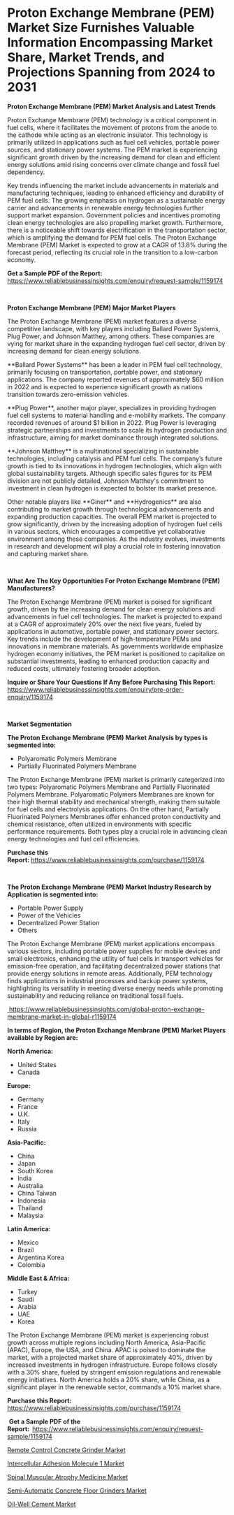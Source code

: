 <p><h1>Proton Exchange Membrane (PEM) Market Size Furnishes Valuable Information Encompassing Market Share, Market Trends, and Projections Spanning from 2024 to 2031</h1></p><p><strong>Proton Exchange Membrane (PEM) Market Analysis and Latest Trends</strong></p>
<p><p>Proton Exchange Membrane (PEM) technology is a critical component in fuel cells, where it facilitates the movement of protons from the anode to the cathode while acting as an electronic insulator. This technology is primarily utilized in applications such as fuel cell vehicles, portable power sources, and stationary power systems. The PEM market is experiencing significant growth driven by the increasing demand for clean and efficient energy solutions amid rising concerns over climate change and fossil fuel dependency. </p><p>Key trends influencing the market include advancements in materials and manufacturing techniques, leading to enhanced efficiency and durability of PEM fuel cells. The growing emphasis on hydrogen as a sustainable energy carrier and advancements in renewable energy technologies further support market expansion. Government policies and incentives promoting clean energy technologies are also propelling market growth. Furthermore, there is a noticeable shift towards electrification in the transportation sector, which is amplifying the demand for PEM fuel cells. The Proton Exchange Membrane (PEM) Market is expected to grow at a CAGR of 13.8% during the forecast period, reflecting its crucial role in the transition to a low-carbon economy.</p></p>
<p><strong>Get a Sample PDF of the Report:&nbsp;</strong> <a href="https://www.reliablebusinessinsights.com/enquiry/request-sample/1159174?utm_campaign=102&utm_medium=2&utm_source=Github&utm_content=ia&utm_term=05122024&utm_id=proton-exchange-membrane-pem">https://www.reliablebusinessinsights.com/enquiry/request-sample/1159174</a></p>
<p>&nbsp;</p>
<p><strong>Proton Exchange Membrane (PEM) Major Market Players</strong></p>
<p><p>The Proton Exchange Membrane (PEM) market features a diverse competitive landscape, with key players including Ballard Power Systems, Plug Power, and Johnson Matthey, among others. These companies are vying for market share in the expanding hydrogen fuel cell sector, driven by increasing demand for clean energy solutions.</p><p>**Ballard Power Systems** has been a leader in PEM fuel cell technology, primarily focusing on transportation, portable power, and stationary applications. The company reported revenues of approximately $60 million in 2022 and is expected to experience significant growth as nations transition towards zero-emission vehicles. </p><p>**Plug Power**, another major player, specializes in providing hydrogen fuel cell systems to material handling and e-mobility markets. The company recorded revenues of around $1 billion in 2022. Plug Power is leveraging strategic partnerships and investments to scale its hydrogen production and infrastructure, aiming for market dominance through integrated solutions.</p><p>**Johnson Matthey** is a multinational specializing in sustainable technologies, including catalysis and PEM fuel cells. The company’s future growth is tied to its innovations in hydrogen technologies, which align with global sustainability targets. Although specific sales figures for its PEM division are not publicly detailed, Johnson Matthey's commitment to investment in clean hydrogen is expected to bolster its market presence.</p><p>Other notable players like **Giner** and **Hydrogenics** are also contributing to market growth through technological advancements and expanding production capacities. The overall PEM market is projected to grow significantly, driven by the increasing adoption of hydrogen fuel cells in various sectors, which encourages a competitive yet collaborative environment among these companies. As the industry evolves, investments in research and development will play a crucial role in fostering innovation and capturing market share.</p></p>
<p>&nbsp;</p>
<p><strong>What Are The Key Opportunities For Proton Exchange Membrane (PEM) Manufacturers?</strong></p>
<p><p>The Proton Exchange Membrane (PEM) market is poised for significant growth, driven by the increasing demand for clean energy solutions and advancements in fuel cell technologies. The market is projected to expand at a CAGR of approximately 20% over the next five years, fueled by applications in automotive, portable power, and stationary power sectors. Key trends include the development of high-temperature PEMs and innovations in membrane materials. As governments worldwide emphasize hydrogen economy initiatives, the PEM market is positioned to capitalize on substantial investments, leading to enhanced production capacity and reduced costs, ultimately fostering broader adoption.</p></p>
<p><strong>Inquire or Share Your Questions If Any Before Purchasing This Report:</strong> <a href="https://www.reliablebusinessinsights.com/enquiry/pre-order-enquiry/1159174?utm_campaign=102&utm_medium=2&utm_source=Github&utm_content=ia&utm_term=05122024&utm_id=proton-exchange-membrane-pem">https://www.reliablebusinessinsights.com/enquiry/pre-order-enquiry/1159174</a></p>
<p>&nbsp;</p>
<p><strong>Market Segmentation</strong></p>
<p><strong>The Proton Exchange Membrane (PEM) Market Analysis by types is segmented into:</strong></p>
<p><ul><li>Polyaromatic Polymers Membrane</li><li>Partially Fluorinated Polymers Membrane</li></ul></p>
<p><p>The Proton Exchange Membrane (PEM) market is primarily categorized into two types: Polyaromatic Polymers Membrane and Partially Fluorinated Polymers Membrane. Polyaromatic Polymers Membranes are known for their high thermal stability and mechanical strength, making them suitable for fuel cells and electrolysis applications. On the other hand, Partially Fluorinated Polymers Membranes offer enhanced proton conductivity and chemical resistance, often utilized in environments with specific performance requirements. Both types play a crucial role in advancing clean energy technologies and fuel cell efficiencies.</p></p>
<p><strong>Purchase this Report:&nbsp;</strong><a href="https://www.reliablebusinessinsights.com/purchase/1159174?utm_campaign=102&utm_medium=2&utm_source=Github&utm_content=ia&utm_term=05122024&utm_id=proton-exchange-membrane-pem">https://www.reliablebusinessinsights.com/purchase/1159174</a></p>
<p>&nbsp;</p>
<p><strong>The Proton Exchange Membrane (PEM) Market Industry Research by Application is segmented into:</strong></p>
<p><ul><li>Portable Power Supply</li><li>Power of the Vehicles</li><li>Decentralized Power Station</li><li>Others</li></ul></p>
<p><p>The Proton Exchange Membrane (PEM) market applications encompass various sectors, including portable power supplies for mobile devices and small electronics, enhancing the utility of fuel cells in transport vehicles for emission-free operation, and facilitating decentralized power stations that provide energy solutions in remote areas. Additionally, PEM technology finds applications in industrial processes and backup power systems, highlighting its versatility in meeting diverse energy needs while promoting sustainability and reducing reliance on traditional fossil fuels.</p></p>
<p><a href="https://www.reliablebusinessinsights.com/global-proton-exchange-membrane-market-in-global-r1159174?utm_campaign=102&utm_medium=2&utm_source=Github&utm_content=ia&utm_term=05122024&utm_id=proton-exchange-membrane-pem">&nbsp;https://www.reliablebusinessinsights.com/global-proton-exchange-membrane-market-in-global-r1159174</a></p>
<p><strong>In terms of Region, the Proton Exchange Membrane (PEM) Market Players available by Region are:</strong></p>
<p>
    <p> <strong> North America: </strong>
        <ul>
            <li>United States</li>
            <li>Canada</li>
        </ul>
        </p> 
    <p> <strong> Europe: </strong>
        <ul>
            <li>Germany</li>
            <li>France</li>
            <li>U.K.</li>
            <li>Italy</li>
            <li>Russia</li>
        </ul>
        </p> 
    <p> <strong> Asia-Pacific: </strong>
        <ul>
            <li>China</li>
            <li>Japan</li>
            <li>South Korea</li>
            <li>India</li>
            <li>Australia</li>
            <li>China Taiwan</li>
            <li>Indonesia</li>
            <li>Thailand</li>
            <li>Malaysia</li>
        </ul>
        </p> 
    <p> <strong> Latin America: </strong>
        <ul>
            <li>Mexico</li>
            <li>Brazil</li>
            <li>Argentina Korea</li>
            <li>Colombia</li>
        </ul>
        </p> 
    <p> <strong> Middle East & Africa: </strong>
        <ul>
            <li>Turkey</li>
            <li>Saudi</li>
            <li>Arabia</li>
            <li>UAE</li>
            <li>Korea</li>
        </ul>
    </p>
    </p>
<p><p>The Proton Exchange Membrane (PEM) market is experiencing robust growth across multiple regions including North America, Asia-Pacific (APAC), Europe, the USA, and China. APAC is poised to dominate the market, with a projected market share of approximately 40%, driven by increased investments in hydrogen infrastructure. Europe follows closely with a 30% share, fueled by stringent emission regulations and renewable energy initiatives. North America holds a 20% share, while China, as a significant player in the renewable sector, commands a 10% market share.</p></p>
<p><strong>Purchase this Report: </strong><a href="https://www.reliablebusinessinsights.com/purchase/1159174?utm_campaign=102&utm_medium=2&utm_source=Github&utm_content=ia&utm_term=05122024&utm_id=proton-exchange-membrane-pem">https://www.reliablebusinessinsights.com/purchase/1159174</a></p>
<p>&nbsp;<strong>Get a Sample PDF of the Report:&nbsp;&nbsp;</strong><a href="https://www.reliablebusinessinsights.com/enquiry/request-sample/1159174?utm_campaign=102&utm_medium=2&utm_source=Github&utm_content=ia&utm_term=05122024&utm_id=proton-exchange-membrane-pem">https://www.reliablebusinessinsights.com/enquiry/request-sample/1159174</a></p>
<p><strong></strong></p>
<p><p><a href="https://issuu.com/reportprime-2/docs/remote-control-concrete-grinder-market-size-2030.p?utm_campaign=102&utm_medium=2&utm_source=Github&utm_content=ia&utm_term=05122024&utm_id=proton-exchange-membrane-pem">Remote Control Concrete Grinder Market</a></p><p><a href="https://www.linkedin.com/pulse/factors-driving-growth-intercellular-adhesion-molecule-roude?utm_campaign=102&utm_medium=2&utm_source=Github&utm_content=ia&utm_term=05122024&utm_id=proton-exchange-membrane-pem">Intercellular Adhesion Molecule 1 Market</a></p><p><a href="https://www.linkedin.com/pulse/spinal-muscular-atrophy-medicine-market-projected-cagr-jvmef?utm_campaign=102&utm_medium=2&utm_source=Github&utm_content=ia&utm_term=05122024&utm_id=proton-exchange-membrane-pem">Spinal Muscular Atrophy Medicine Market</a></p><p><a href="https://issuu.com/reportprime-2/docs/semi-automatic-concrete-floor-grinders-market-size?utm_campaign=102&utm_medium=2&utm_source=Github&utm_content=ia&utm_term=05122024&utm_id=proton-exchange-membrane-pem">Semi-Automatic Concrete Floor Grinders Market</a></p><p><a href="https://github.com/NargisHussain75/Market-Research-Report-List-1/blob/main/oil-well-cement-market.md?utm_campaign=102&utm_medium=2&utm_source=Github&utm_content=ia&utm_term=05122024&utm_id=proton-exchange-membrane-pem">Oil-Well Cement Market</a></p></p>